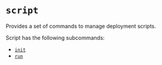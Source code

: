 # `script`
Provides a set of commands to manage deployment scripts.

Script has the following subcommands:
* [`init`](./init.md)
* [`run`](./run.md)
